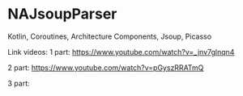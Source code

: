 # NAJsoupParser
Kotlin, Coroutines, Architecture Components, Jsoup, Picasso

Link videos: 
1 part: https://www.youtube.com/watch?v=_jnv7glnqn4

2 part: https://www.youtube.com/watch?v=pGyszRRATmQ

3 part: 
